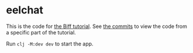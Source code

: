 # eelchat

This is the code for [the Biff
tutorial](https://biffweb.com/docs/tutorial/build-a-chat-app/).
See [the commits](https://github.com/jacobobryant/eelchat/commits/master) to view the
code from a specific part of the tutorial.

Run `clj -M:dev dev` to start the app.
